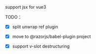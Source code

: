 support jsx for vue3

TODO：

- [x] split unwrap ref plugin
- [x] move to @razorjs/babel-plugin project
- [x] support v-slot destructuring


